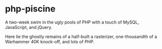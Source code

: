 # php-piscine

A two-week swim in the ugly pools of PHP with a touch of MySQL, JavaScript, and jQuery.

Here lie the ghostly remains of a half-built a rasterizer, one-thousandth of a Warhammer 40K knock-off, and lots of PHP.
